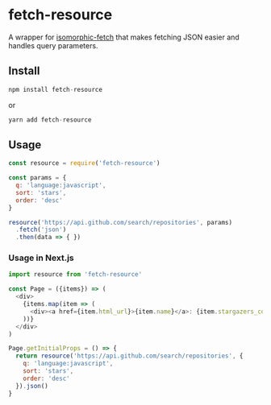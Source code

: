 # fetch-resource

A wrapper for [isomorphic-fetch](https://www.npmjs.com/package/isomorphic-fetch) that makes fetching JSON easier and handles query parameters.

## Install

```js
npm install fetch-resource
```

or

```js
yarn add fetch-resource
```

## Usage

```js
const resource = require('fetch-resource')

const params = {
  q: 'language:javascript',
  sort: 'stars',
  order: 'desc'
}

resource('https://api.github.com/search/repositories', params)
  .fetch('json')
  .then(data => { })
```

### Usage in Next.js

```js
import resource from 'fetch-resource'

const Page = ({items}) => (
  <div>
    {items.map(item => (
      <div><a href={item.html_url}>{item.name}</a>: {item.stargazers_count}</div>
    ))}
  </div>
)

Page.getInitialProps = () => {
  return resource('https://api.github.com/search/repositories', {
    q: 'language:javascript',
    sort: 'stars',
    order: 'desc'
  }).json()
}
```
